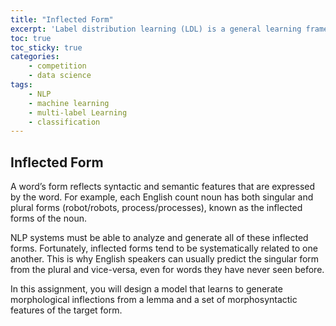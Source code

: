 ```yaml
---
title: "Inflected Form"
excerpt: 'Label distribution learning (LDL) is a general learning framework, which assigns to an instance a distribution over a set of labels rather than a single label or multiple labels.'
toc: true
toc_sticky: true
categories: 
    - competition
    - data science
tags:
    - NLP
    - machine learning
    - multi-label Learning 
    - classification
---
```


## Inflected Form
A word’s form reflects syntactic and semantic features that are expressed by the word. For example, each English count noun has both singular and plural forms (robot/robots, process/processes), known as the inflected forms of the noun. 
 
 NLP systems must be able to analyze and generate all of these inflected forms. Fortunately, inflected forms tend to be systematically related to one another. This is why English speakers can usually predict the singular form from the plural and vice-versa, even for words they have never seen before.
 
 In this assignment, you will design a model that learns to generate morphological inflections from a lemma and a set of morphosyntactic features of the target form.

